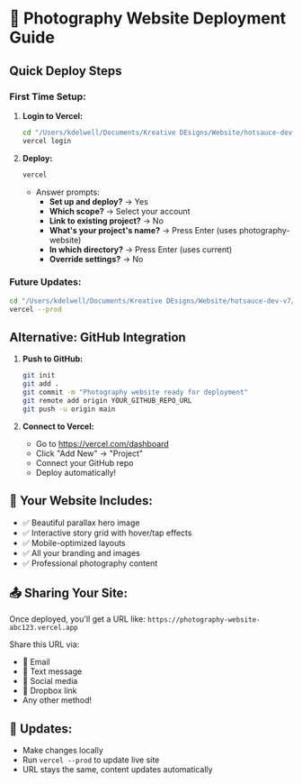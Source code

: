# 🚀 Photography Website Deployment Guide

## Quick Deploy Steps

### First Time Setup:
1. **Login to Vercel:**
   ```bash
   cd "/Users/kdelwell/Documents/Kreative DEsigns/Website/hotsauce-dev-v7/photography-website"
   vercel login
   ```

2. **Deploy:**
   ```bash
   vercel
   ```
   - Answer prompts:
     - **Set up and deploy?** → Yes
     - **Which scope?** → Select your account  
     - **Link to existing project?** → No
     - **What's your project's name?** → Press Enter (uses photography-website)
     - **In which directory?** → Press Enter (uses current)
     - **Override settings?** → No

### Future Updates:
```bash
cd "/Users/kdelwell/Documents/Kreative DEsigns/Website/hotsauce-dev-v7/photography-website"
vercel --prod
```

## Alternative: GitHub Integration

1. **Push to GitHub:**
   ```bash
   git init
   git add .
   git commit -m "Photography website ready for deployment"
   git remote add origin YOUR_GITHUB_REPO_URL
   git push -u origin main
   ```

2. **Connect to Vercel:**
   - Go to https://vercel.com/dashboard
   - Click "Add New" → "Project"  
   - Connect your GitHub repo
   - Deploy automatically!

## 🎯 Your Website Includes:
- ✅ Beautiful parallax hero image
- ✅ Interactive story grid with hover/tap effects  
- ✅ Mobile-optimized layouts
- ✅ All your branding and images
- ✅ Professional photography content

## 📤 Sharing Your Site:
Once deployed, you'll get a URL like:
`https://photography-website-abc123.vercel.app`

Share this URL via:
- 📧 Email
- 💬 Text message  
- 🔗 Social media
- 📁 Dropbox link
- Any other method!

## 🔄 Updates:
- Make changes locally
- Run `vercel --prod` to update live site
- URL stays the same, content updates automatically
